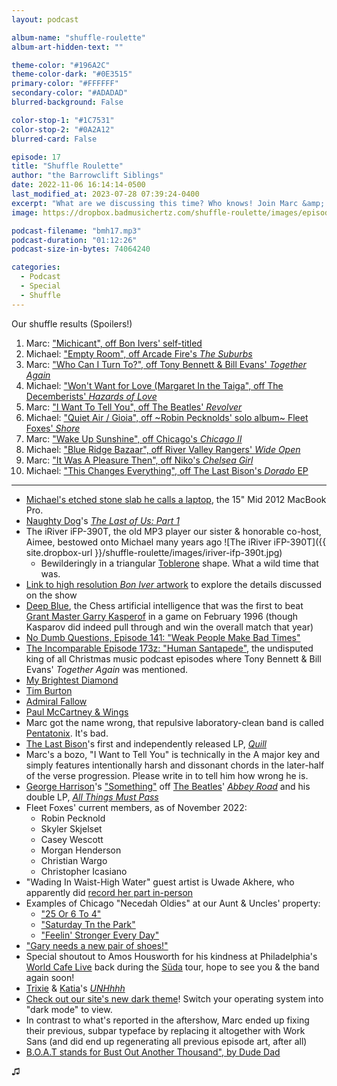 ```yaml
---
layout: podcast

album-name: "shuffle-roulette"
album-art-hidden-text: ""

theme-color: "#196A2C"
theme-color-dark: "#0E3515"
primary-color: "#FFFFFF"
secondary-color: "#ADADAD"
blurred-background: False

color-stop-1: "#1C7531"
color-stop-2: "#0A2A12"
blurred-card: False

episode: 17
title: "Shuffle Roulette"
author: "the Barrowclift Siblings"
date: 2022-11-06 16:14:14-0500
last_modified_at: 2023-07-28 07:39:24-0400
excerpt: "What are we discussing this time? Who knows! Join Marc &amp; Michael as they click the “Shuffle” button and let fate decide."
image: https://dropbox.badmusichertz.com/shuffle-roulette/images/episode-art.jpg

podcast-filename: "bmh17.mp3"
podcast-duration: "01:12:26"
podcast-size-in-bytes: 74064240

categories:
  - Podcast
  - Special
  - Shuffle
---
```


Our shuffle results (Spoilers!)

1. Marc: ["Michicant", off Bon Ivers' self-titled](https://music.apple.com/us/album/michicant/438685974?i=438685993)
2. Michael: ["Empty Room", off Arcade Fire's *The Suburbs*](https://music.apple.com/us/album/empty-room/1252757950?i=1252758315)
3. Marc: ["Who Can I Turn To?", off Tony Bennett & Bill Evans' *Together Again*](https://music.apple.com/us/album/who-can-i-turn-to/1440772109?i=1440772325)
4. Michael: ["Won't Want for Love (Margaret In the Taiga", off The Decemberists' *Hazards of Love*](https://music.apple.com/us/album/wont-want-for-love-margaret-in-the-taiga/716161854?i=716162445)
5. Marc: ["I Want To Tell You", off The Beatles' *Revolver*](https://music.apple.com/us/album/i-want-to-tell-you-2022-mix/1642995371?i=1642995794)
6. Michael: ["Quiet Air / Gioia", off ~Robin Pecknolds' solo album~ Fleet Foxes' *Shore*](https://music.apple.com/us/album/quiet-air-gioia/1531283696?i=1531283947)
7. Marc: ["Wake Up Sunshine", off Chicago's *Chicago II*](https://music.apple.com/us/album/wake-up-sunshine-steven-wilson-remix/1195661599?i=1195661654)
8. Michael: ["Blue Ridge Bazaar", off River Valley Rangers' *Wide Open*](https://music.apple.com/us/album/blue-ridge-bazaar/1482955357?i=1482955365)
9. Marc: ["It Was A Pleasure Then", off Niko's *Chelsea Girl*](https://music.apple.com/us/album/it-was-a-pleasure-then/1469551646?i=1469551655)
10. Michael: ["This Changes Everything", off The Last Bison's *Dorado* EP](https://music.apple.com/us/album/this-changes-everything/966309509?i=966310090)

-----

* [Michael's etched stone slab he calls a laptop](https://apple-history.com/mbp_retina), the 15" Mid 2012 MacBook Pro.
* [Naughty Dog](https://www.naughtydog.com)'s [*The Last of Us: Part 1*](https://en.wikipedia.org/wiki/The_Last_of_Us_Part_I)
* The iRiver iFP-390T, the old MP3 player our sister & honorable co-host, Aimee, bestowed onto Michael many years ago ![The iRiver iFP-390T]({{ site.dropbox-url }}/shuffle-roulette/images/iriver-ifp-390t.jpg)
  * Bewilderingly in a triangular [Toblerone](https://en.wikipedia.org/wiki/Toblerone) shape. What a wild time that was.
* [Link to high resolution *Bon Iver* artwork](https://dropbox.badmusichertz.com/shuffle-roulette/images/bon-iver.jpg) to explore the details discussed on the show
* [Deep Blue](https://en.wikipedia.org/wiki/Deep_Blue_(chess_computer)), the Chess artificial intelligence that was the first to beat [Grant Master Garry Kasperof](https://en.wikipedia.org/wiki/Garry_Kasparov) in a game on February 1996 (though Kasparov did indeed pull through and win the overall match that year)
* [No Dumb Questions, Episode 141: "Weak People Make Bad Times"](https://www.nodumbquestions.fm/listen/2022/9/15/141-weak-people-make-bad-times)
* [The Incomparable Episode 173z: "Human Santapede"](https://www.theincomparable.com/theincomparable/173z/), the undisputed king of all Christmas music podcast episodes where Tony Bennett & Bill Evans' *Together Again* was mentioned.
* [My Brightest Diamond](https://music.apple.com/us/artist/my-brightest-diamond/174818899)
* [Tim Burton](https://en.wikipedia.org/wiki/Tim_Burton)
* [Admiral Fallow](https://music.apple.com/us/artist/admiral-fallow/367498484)
* [Paul McCartney & Wings](https://music.apple.com/us/artist/paul-mccartney-wings/254653827)
* Marc got the name wrong, that repulsive laboratory-clean band is called [Pentatonix](https://music.apple.com/us/artist/pentatonix/466047278). It's bad.
* [The Last Bison](https://music.apple.com/us/artist/the-last-bison/570615842)'s first and independently released LP, [*Quill*](https://thelastbison.bandcamp.com/album/quill)
* Marc's a bozo, "I Want to Tell You" is technically in the A major key and simply features intentionally harsh and dissonant chords in the later-half of the verse progression. Please write in to tell him how wrong he is.
* [George Harrison](https://music.apple.com/us/artist/george-harrison/255233)'s ["Something"](https://music.apple.com/us/album/something-2019-mix/1474815798?i=1474815801) off [The Beatles](https://music.apple.com/us/artist/the-beatles/136975)' [*Abbey Road*](https://music.apple.com/us/album/abbey-road-2019-mix/1474815798) and his double LP, [*All Things Must Pass*](https://music.apple.com/us/album/all-things-must-pass-50th-anniversary/1570746863)
* Fleet Foxes' current members, as of November 2022:
  * Robin Pecknold
  * Skyler Skjelset
  * Casey Wescott
  * Morgan Henderson
  * Christian Wargo
  * Christopher Icasiano
* "Wading In Waist-High Water" guest artist is Uwade Akhere, who apparently did [record her part in-person](https://www.scribd.com/document/477015939/Fleet-Foxes-Artist-Statement)
* Examples of Chicago "Necedah Oldies" at our Aunt & Uncles' property:
  - ["25 Or 6 To 4"](https://music.apple.com/us/album/25-or-6-to-4-remastered/1109524974?i=1109525790)
  - ["Saturday Tn the Park"](https://music.apple.com/us/album/saturday-in-the-park-remastered/1109527656?i=1109528209)
  - ["Feelin' Stronger Every Day"](https://music.apple.com/us/album/feelin-stronger-every-day/28055301?i=28055330)
* ["Gary needs a new pair of shoes!"](https://www.youtube.com/watch?v=L7S9inImS2k)
* Special shoutout to Amos Housworth for his kindness at Philadelphia's [World Cafe Live](https://worldcafelive.com/) back during the [Süda](https://music.apple.com/us/album/s%C3%BCda/1434243723) tour, hope to see you & the band again soon!
* [Trixie](https://trixiemattel.com) & [Katia](https://welovekatya.com)'s [*UNHhhh*](https://www.youtube.com/watch?v=3NnBs6N__u4&list=PLhgFEi9aNUb2BNrIEecCGXApgeX7Yjwz8)
* [Check out our site's new dark theme](https://badmusichertz.com)! Switch your operating system into "dark mode" to view.
* In contrast to what's reported in the aftershow, Marc ended up fixing their previous, subpar typeface by replacing it altogether with Work Sans (and did end up regenerating all previous episode art, after all)
* [B.O.A.T stands for Bust Out Another Thousand", by Dude Dad](https://www.youtube.com/shorts/jK2cGe2QO50)

♫︎